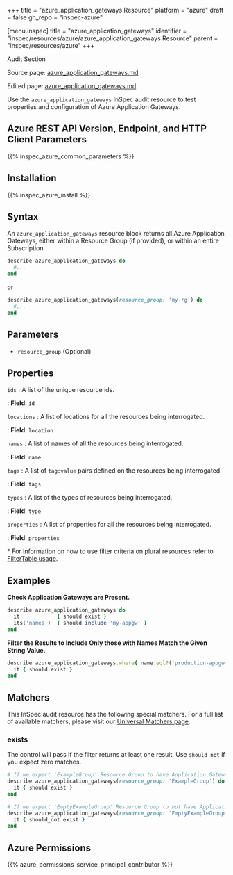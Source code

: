 +++
title = "azure_application_gateways Resource"
platform = "azure"
draft = false
gh_repo = "inspec-azure"

[menu.inspec]
title = "azure_application_gateways"
identifier = "inspec/resources/azure/azure_application_gateways Resource"
parent = "inspec/resources/azure"
+++

<div class="admonition-note">
<p class="admonition-note-title">Audit Section</p>
<div class="admonition-note-text">
<p>Source page: <a href="https://github.com/inspec/inspec-azure/blob/main/docs/resources/azure_application_gateways.md">azure_application_gateways.md</a></p>
<p>Edited page: <a href="https://github.com/ianmadd/inspec-azure/blob/im/hugo/docs-chef-io/content/inspec/resources/azure_application_gateways.md">azure_application_gateways.md</a></p>
</div>
</div>



Use the `azure_application_gateways` InSpec audit resource to test properties and configuration of Azure Application Gateways.

## Azure REST API Version, Endpoint, and HTTP Client Parameters

{{% inspec_azure_common_parameters %}}

## Installation

{{% inspec_azure_install %}}

## Syntax

An `azure_application_gateways` resource block returns all Azure Application Gateways, either within a Resource Group (if provided), or within an entire Subscription.
```ruby
describe azure_application_gateways do
  #...
end
```
or
```ruby
describe azure_application_gateways(resource_group: 'my-rg') do
  #...
end
```

## Parameters

- `resource_group` (Optional)

## Properties

`ids`
: A list of the unique resource ids.

: **Field**: `id`

`locations`
: A list of locations for all the resources being interrogated.

: **Field**: `location`

`names`
: A list of names of all the resources being interrogated.

: **Field**: `name`

`tags`
: A list of `tag:value` pairs defined on the resources being interrogated.

: **Field**: `tags`

`types`
: A list of the types of resources being interrogated.

: **Field**: `type`

`properties`
: A list of properties for all the resources being interrogated.

: **Field**: `properties`

<superscript>*</superscript> For information on how to use filter criteria on plural resources refer to [FilterTable usage](https://github.com/inspec/inspec/blob/master/dev-docs/filtertable-usage.md).

## Examples

**Check Application Gateways are Present.**

```ruby
describe azure_application_gateways do
  it            { should exist }
  its('names')  { should include 'my-appgw' }
end
```
**Filter the Results to Include Only those with Names Match the Given String Value.**

```ruby
describe azure_application_gateways.where{ name.eql?('production-appgw-01') } do
  it { should exist }
end
```

## Matchers

This InSpec audit resource has the following special matchers. For a full list of available matchers, please visit our [Universal Matchers page](https://www.inspec.io/docs/reference/matchers/).

### exists

The control will pass if the filter returns at least one result. Use `should_not` if you expect zero matches.
```ruby
# If we expect 'ExampleGroup' Resource Group to have Application Gateways
describe azure_application_gateways(resource_group: 'ExampleGroup') do
  it { should exist }
end

# If we expect 'EmptyExampleGroup' Resource Group to not have Application Gateways
describe azure_application_gateways(resource_group: 'EmptyExampleGroup') do
  it { should_not exist }
end
```

## Azure Permissions

{{% azure_permissions_service_principal_contributor %}}
